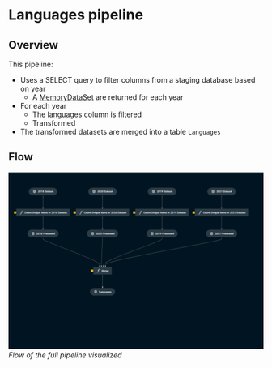 # Languages pipeline

## Overview

This pipeline:
- Uses a SELECT query to filter columns from a staging database based on year
    - A [MemoryDataSet](https://kedro.readthedocs.io/en/stable/kedro.io.MemoryDataSet.html) are returned for each year
- For each year
    - The languages column is filtered
    - Transformed 
- The transformed datasets are merged into a table `Languages`

## Flow
![img](kedro_pipeline_languages.png)*Flow of the full pipeline visualized*
